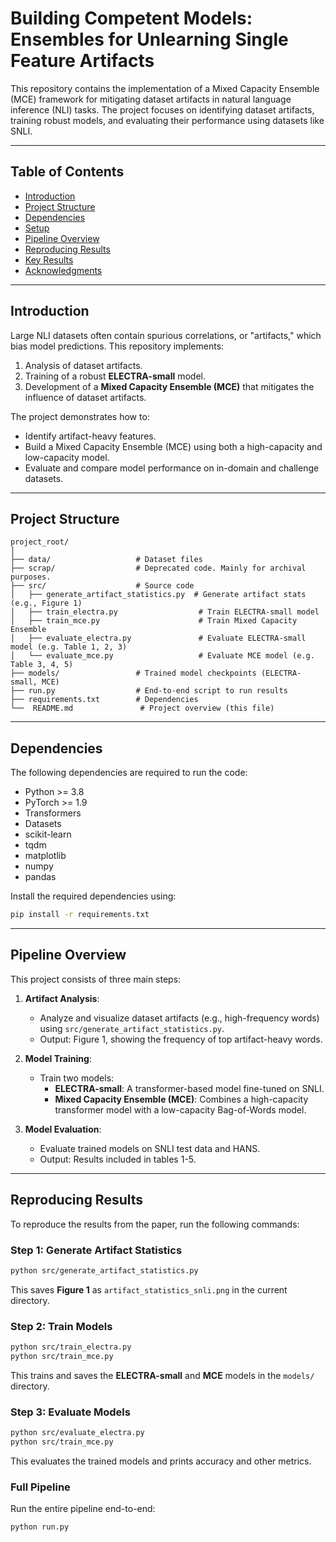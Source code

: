 # **Building Competent Models: Ensembles for Unlearning Single Feature Artifacts**

This repository contains the implementation of a Mixed Capacity Ensemble (MCE) framework for mitigating dataset artifacts in natural language inference (NLI) tasks. The project focuses on identifying dataset artifacts, training robust models, and evaluating their performance using datasets like SNLI.

---

## **Table of Contents**
- [Introduction](#introduction)
- [Project Structure](#project-structure)
- [Dependencies](#dependencies)
- [Setup](#setup)
- [Pipeline Overview](#pipeline-overview)
- [Reproducing Results](#reproducing-results)
- [Key Results](#key-results)
- [Acknowledgments](#acknowledgments)

---

## **Introduction**

Large NLI datasets often contain spurious correlations, or "artifacts," which bias model predictions. This repository implements:
1. Analysis of dataset artifacts.
2. Training of a robust **ELECTRA-small** model.
3. Development of a **Mixed Capacity Ensemble (MCE)** that mitigates the influence of dataset artifacts.

The project demonstrates how to:
- Identify artifact-heavy features.
- Build a Mixed Capacity Ensemble (MCE) using both a high-capacity and low-capacity model.
- Evaluate and compare model performance on in-domain and challenge datasets.

---

## **Project Structure**

```
project_root/
│
├── data/                   # Dataset files
├── scrap/                  # Deprecated code. Mainly for archival purposes. 
├── src/                    # Source code
│   ├── generate_artifact_statistics.py  # Generate artifact stats (e.g., Figure 1)
│   ├── train_electra.py                  # Train ELECTRA-small model
│   ├── train_mce.py                      # Train Mixed Capacity Ensemble
│   ├── evaluate_electra.py               # Evaluate ELECTRA-small model (e.g. Table 1, 2, 3)
│   └── evaluate_mce.py                   # Evaluate MCE model (e.g. Table 3, 4, 5)
├── models/                 # Trained model checkpoints (ELECTRA-small, MCE)
├── run.py                  # End-to-end script to run results
├── requirements.txt        # Dependencies
└──  README.md               # Project overview (this file)
```

---

## **Dependencies**

The following dependencies are required to run the code:
- Python >= 3.8
- PyTorch >= 1.9
- Transformers
- Datasets
- scikit-learn
- tqdm
- matplotlib
- numpy
- pandas

Install the required dependencies using:

```bash
pip install -r requirements.txt
```

---

## **Pipeline Overview**

This project consists of three main steps:

1. **Artifact Analysis**:
   - Analyze and visualize dataset artifacts (e.g., high-frequency words) using `src/generate_artifact_statistics.py`.
   - Output: Figure 1, showing the frequency of top artifact-heavy words.

2. **Model Training**:
   - Train two models:
     - **ELECTRA-small**: A transformer-based model fine-tuned on SNLI.
     - **Mixed Capacity Ensemble (MCE)**: Combines a high-capacity transformer model with a low-capacity Bag-of-Words model.

3. **Model Evaluation**:
   - Evaluate trained models on SNLI test data and HANS.
   - Output: Results included in tables 1-5.

---

## **Reproducing Results**

To reproduce the results from the paper, run the following commands:

### Step 1: Generate Artifact Statistics
```bash
python src/generate_artifact_statistics.py
```
This saves **Figure 1** as `artifact_statistics_snli.png` in the current directory.

### Step 2: Train Models
```bash
python src/train_electra.py
python src/train_mce.py

```
This trains and saves the **ELECTRA-small** and **MCE** models in the `models/` directory.

### Step 3: Evaluate Models
```bash
python src/evaluate_electra.py
python src/train_mce.py

```
This evaluates the trained models and prints accuracy and other metrics.

### Full Pipeline
Run the entire pipeline end-to-end:
```bash
python run.py
```

